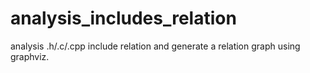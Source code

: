 # analysis_includes_relation

analysis .h/.c/.cpp include relation and generate a relation graph using graphviz.
